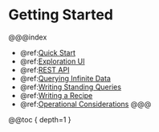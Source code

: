 # Getting Started

@@@index
* @ref:[Quick Start](quick_start.md)
* @ref:[Exploration UI](exploration_ui.md)
* @ref:[REST API](rest_api.md)
* @ref:[Querying Infinite Data](querying_infinite_data.md)
* @ref:[Writing Standing Queries](writing_standing_queries.md)
* @ref:[Writing a Recipe](../community/writing_a_recipe.md)
* @ref:[Operational Considerations](operational_considerations.md)
@@@

@@toc { depth=1 }
